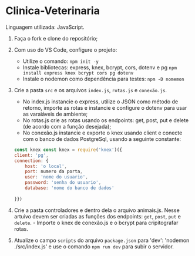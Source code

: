 # Clinica-Veterinaria

Linguagem utilizada: JavaScript.

1. Faça o fork e clone do repositório;

2. Com uso do VS Code, configure o projeto:
    - Utilize o comando: `npm init -y`
    - Instale bibliotecas: express, knex, bcrypt, cors, dotenv e pg `npm install express knex bcrypt cors pg dotenv`
    - Instale o nodemon como dependência para testes: `npm -D nomemon`
   
3. Crie a pasta `src` e os arquivos `index.js`, `rotas.js` e `conexão.js`.
    - No index.js instancie o express, utilize o JSON como método de retorno, importe as rotas e instancie e configure o dotenv para usar as varaiáveis de ambiente;
    - No rotas.js crie as rotas usando os endpoints: get, post, put e delete (de acordo com a função desejada);
    - No conexão.js instancie e exporte o knex usando client e conecte com o banco de dados PostgreSql, usando a seguinte constante:
    
     
    ```javascript
    const knex const knex = require('knex')({
    client: 'pg',
    connection: {
        host: 'o local',
        port: numero da porta,
        user: 'nome do usuario',
        password: 'senha do usuario',
        database: 'nome do banco de dados'
        
    }})
    ```
 
 4. Crie a pasta controladores e dentro dela o arquivo animais.js. Nesse artuivo devem ser criadas as funções dos endpoints: `get`, `post`, `put` e `delete`.
        - Importe o knex de conexão.js e o bcrypt para cripitografar rotas.
 
 5. Atualize o campo `scripts` do arquivo `package.json` para 'dev': 'nodemon ./src/index.js' e use o comando `npm run dev` para subir o servidor.
